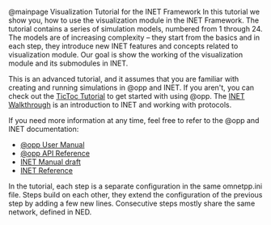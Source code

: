 @mainpage Visualization Tutorial for the INET Framework
In this tutorial we show you, how to use the visualization module in the INET Framework.
The tutorial contains a series of simulation models, numbered from 1 through 24.
The models are of increasing complexity – they start from the basics and in each step, they introduce new INET features and concepts related to visualization module.
Our goal is show the working of the visualization module and its submodules in INET.

This is an advanced tutorial, and it assumes that you are familiar with creating and running simulations in @opp and  INET.
If you aren't, you can check out the <a href="https://omnetpp.org/doc/omnetpp/tictoc-tutorial/" target="_blank"> TicToc Tutorial</a> to get started with using @opp. The <a href="../../../doc/walkthrough/tutorial.html" target="_blank"> INET Walkthrough</a> is an introduction to INET and working with protocols.

If you need more information at any time, feel free to refer to the @opp and INET documentation:

- <a href="https://omnetpp.org/doc/omnetpp/manual/usman.html" target="_blank">@opp User Manual</a>
- <a href="https://omnetpp.org/doc/omnetpp/api/index.html" target="_blank">@opp API Reference</a>
- <a href="https://omnetpp.org/doc/inet/api-current/inet-manual-draft.pdf" target="_blank">INET Manual draft</a>
- <a href="https://omnetpp.org/doc/inet/api-current/neddoc/index.html" target="_blank">INET Reference</a>

In the tutorial, each step is a separate configuration in the same omnetpp.ini file.
Steps build on each other, they extend the configuration of the previous step by adding a few new lines.
Consecutive steps mostly share the same network, defined in NED.
